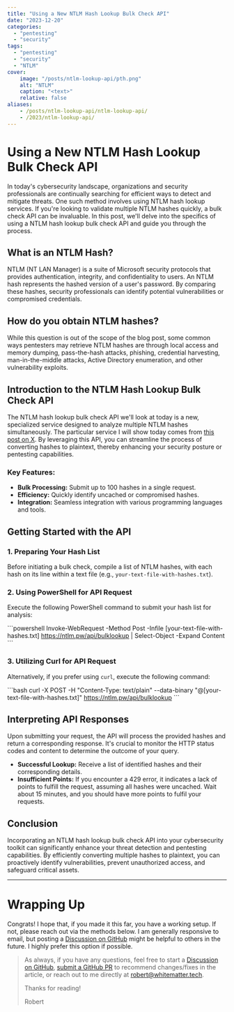 ```yaml
---
title: "Using a New NTLM Hash Lookup Bulk Check API"
date: "2023-12-20"
categories:
  - "pentesting"
  - "security"
tags:
  - "pentesting"
  - "security"
  - "NTLM"
cover:
    image: "/posts/ntlm-lookup-api/pth.png"
    alt: "NTLM"
    caption: "<text>"
    relative: false
aliases:
    - /posts/ntlm-lookup-api/ntlm-lookup-api/
    - /2023/ntlm-lookup-api/
---
```



# Using a New NTLM Hash Lookup Bulk Check API

In today's cybersecurity landscape, organizations and security professionals are continually searching for efficient ways to detect and mitigate threats. One such method involves using NTLM hash lookup services. If you're looking to validate multiple NTLM hashes quickly, a bulk check API can be invaluable. In this post, we'll delve into the specifics of using a NTLM hash lookup bulk check API and guide you through the process.

## What is an NTLM Hash?

NTLM (NT LAN Manager) is a suite of Microsoft security protocols that provides authentication, integrity, and confidentiality to users. An NTLM hash represents the hashed version of a user's password. By comparing these hashes, security professionals can identify potential vulnerabilities or compromised credentials.

## How do you obtain NTLM hashes?

While this question is out of the scope of the blog post, some common ways pentesters may retrieve NTLM hashes are through local access and memory dumping, pass-the-hash attacks, phishing, credential harvesting, man-in-the-middle attacks, Active Directory enumeration, and other vulnerability exploits.

## Introduction to the NTLM Hash Lookup Bulk Check API

The NTLM hash lookup bulk check API we'll look at today is a new, specialized service designed to analyze multiple NTLM hashes simultaneously. The particular service I will show today comes from [this post on X](https://twitter.com/lkarlslund/status/1734483849361461259). By leveraging this API, you can streamline the process of converting hashes to plaintext, thereby enhancing your security posture or pentesting capabilities.

### Key Features:

- **Bulk Processing:** Submit up to 100 hashes in a single request.
- **Efficiency:** Quickly identify uncached or compromised hashes.
- **Integration:** Seamless integration with various programming languages and tools.

## Getting Started with the API

### 1. Preparing Your Hash List

Before initiating a bulk check, compile a list of NTLM hashes, with each hash on its line within a text file (e.g., `your-text-file-with-hashes.txt`).

### 2. Using PowerShell for API Request

Execute the following PowerShell command to submit your hash list for analysis:

\```powershell
Invoke-WebRequest -Method Post -Infile [your-text-file-with-hashes.txt] https://ntlm.pw/api/bulklookup | Select-Object -Expand Content
\```

### 3. Utilizing Curl for API Request

Alternatively, if you prefer using `curl`, execute the following command:

\```bash
curl -X POST -H "Content-Type: text/plain" --data-binary "@[your-text-file-with-hashes.txt]" https://ntlm.pw/api/bulklookup
\```

## Interpreting API Responses

Upon submitting your request, the API will process the provided hashes and return a corresponding response. It's crucial to monitor the HTTP status codes and content to determine the outcome of your query.

- **Successful Lookup:** Receive a list of identified hashes and their corresponding details.
- **Insufficient Points:** If you encounter a 429 error, it indicates a lack of points to fulfill the request, assuming all hashes were uncached. Wait about 15 minutes, and you should have more points to fulfil your requests.

## Conclusion

Incorporating an NTLM hash lookup bulk check API into your cybersecurity toolkit can significantly enhance your threat detection and pentesting capabilities. By efficiently converting multiple hashes to plaintext, you can proactively identify vulnerabilities, prevent unauthorized access, and safeguard critical assets.

--------------------------------------------------------
# Wrapping Up
Congrats! I hope that, if you made it this far, you have a working setup. If not, please reach out via the methods below. I am generally responsive to email, but posting a [Discussion on GitHub](https://github.com/RobertDWhite/WhiteMatterTech/discussions) might be helpful to others in the future. I highly prefer this option if possible.

> As always, if you have any questions, feel free to start a [Discussion on GitHub](https://github.com/RobertDWhite/WhiteMatterTech/discussions), [submit a GitHub PR](https://github.com/RobertDWhite/WhiteMatterTech/pulls) to recommend changes/fixes in the article, or reach out to me directly at [robert@whitematter.tech](mailto:robert@whitematter.tech).
>
> Thanks for reading!
>
> Robert

